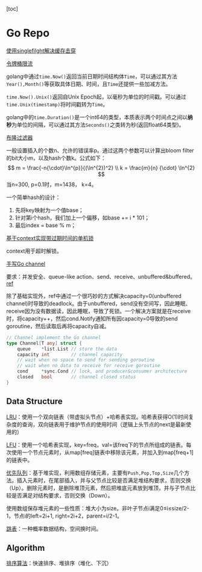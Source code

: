 [toc]

# Go Repo

[使用singlefilght解决缓存击穿](./singleflight_test.go)

[令牌桶限流](./ratelimiter/main.go)

golang中通过`time.Now()`返回当前日期时间结构体`Time`，可以通过其方法`Year(),Month()`等获取具体日期、时间，且`Time`还提供一些加减方法。

`time.Now().Unix()`返回自Unix Epoch起，以毫秒为单位的时间戳。可以通过`time.Unix(timestamp)`将时间戳转为`Time`。

golang中的`time.Duration()`是一个int64的类型，本质表示两个时间点之间以**纳秒**为单位的间隔，可以通过其方法`Seconds()`之类转为秒(返回float64类型)。

[布隆过滤器](./bloomfilter/main.go)

一般设置插入的个数n、允许的错误率p。通过这两个参数可以计算出bloom filter的bit大小m，以及hash个数k。公式如下：
$$
m = \frac{-n{\cdot}\ln^{p}}{(\ln^{2})^2} \\
k = \frac{m}{n} {\cdot} \ln^{2}
$$
当n=300, p=0.1时，m=1438， k=4。

一个简单hash的设计：

1. 先将key映射为一个值base；
2. 针对第i个hash，我们加上一个偏移，如base += i * 101；
3. 最后index = base % m；

[基于context实现带过期时间的单机锁](./expirelock/main.go)

context用于超时解锁。

[手写Go channel](./ds/channel.go)

要求：并发安全、queue-like action、send、receive、unbuffered&buffered。[ref](https://dev.to/eyo000000/a-straightforward-guide-for-go-channel-3ba2)

除了基础实现外，ref中通过一个很巧妙的方式解决capacity=0(unbuffered channel)时导致的deadlock。由于unbuffered，send没有空间写，因此睡眠、receive因为没有数据读，因此睡眠，导致了死锁。一个解决方案就是在receive时，将capacity++，然后cond.Notify通知所有因capacity=0导致的send goroutine，然后读取后再将capacity自减。

```go
// Channel implement the Go channel
type Channel[T any] struct {
	queue    *list.List // store the data
	capacity int        // channel capacity
    // wait when no space to send for sending goroutine
    // wait when no data to receive for receive goroutine
	cond     *sync.Cond // lock, and producer&consumer architecture
	closed   bool       // channel closed status
}
```



## Data Structure

[LRU](./ds/lru.go)：使用一个双向链表（带虚拟头节点）+哈希表实现。哈希表获得O(1)时间复杂度的查询，双向链表用于维护节点的使用时间（逻辑上头节点的next是最新使用的）

[LFU](./ds/lfu.go)：使用一个哈希表实现，key=freq，val=该freq下的节点所组成的链表。每次使用一个节点元素时，从map[freq]链表中移除该元素，并加入到map[freq+1]的链表中。

[优先队列](./ds/priority_queue.go)：基于堆实现，利用数组存储元素，主要有`Push,Pop,Top,Size`几个方法。插入元素时，在尾部插入，并与父节点比较是否满足堆结构要求，否则交换（Up）。删除元素时，是删除堆顶元素，然后把堆底元素放到堆顶，并与子节点比较是否满足对结构要求，否则交换（Down）。

使用数组保存堆元素的一些性质：堆大小为size。非叶子节点i满足0≤i≤size/2-1，节点i的left=2i+1, right=2i+2，parent=i/2-1。

[跳表](./ds/skiplist.go)：一种概率数据结构，空间换时间。

## Algorithm

[排序算法](./algorithm/sort.go)：快速排序、堆排序（堆化、下沉）